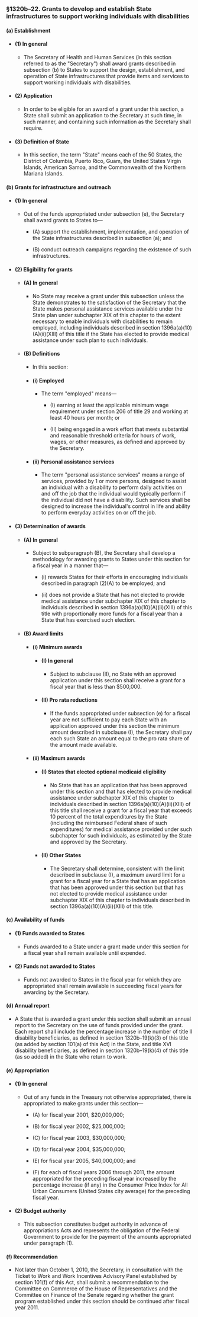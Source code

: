 ### §1320b–22. Grants to develop and establish State infrastructures to support working individuals with disabilities
#### (a) Establishment
* #### (1) In general
  * The Secretary of Health and Human Services (in this section referred to as the "Secretary") shall award grants described in subsection (b) to States to support the design, establishment, and operation of State infrastructures that provide items and services to support working individuals with disabilities.

* #### (2) Application
  * In order to be eligible for an award of a grant under this section, a State shall submit an application to the Secretary at such time, in such manner, and containing such information as the Secretary shall require.

* #### (3) Definition of State
  * In this section, the term "State" means each of the 50 States, the District of Columbia, Puerto Rico, Guam, the United States Virgin Islands, American Samoa, and the Commonwealth of the Northern Mariana Islands.

#### (b) Grants for infrastructure and outreach
* #### (1) In general
  * Out of the funds appropriated under subsection (e), the Secretary shall award grants to States to—

    * (A) support the establishment, implementation, and operation of the State infrastructures described in subsection (a); and

    * (B) conduct outreach campaigns regarding the existence of such infrastructures.

* #### (2) Eligibility for grants
  * #### (A) In general
    * No State may receive a grant under this subsection unless the State demonstrates to the satisfaction of the Secretary that the State makes personal assistance services available under the State plan under subchapter XIX of this chapter to the extent necessary to enable individuals with disabilities to remain employed, including individuals described in section 1396a(a)(10)(A)(ii)(XIII) of this title if the State has elected to provide medical assistance under such plan to such individuals.

  * #### (B) Definitions
    * In this section:

    * #### (i) Employed
      * The term "employed" means—

        * (I) earning at least the applicable minimum wage requirement under section 206 of title 29 and working at least 40 hours per month; or

        * (II) being engaged in a work effort that meets substantial and reasonable threshold criteria for hours of work, wages, or other measures, as defined and approved by the Secretary.

    * #### (ii) Personal assistance services
      * The term "personal assistance services" means a range of services, provided by 1 or more persons, designed to assist an individual with a disability to perform daily activities on and off the job that the individual would typically perform if the individual did not have a disability. Such services shall be designed to increase the individual's control in life and ability to perform everyday activities on or off the job.

* #### (3) Determination of awards
  * #### (A) In general
    * Subject to subparagraph (B), the Secretary shall develop a methodology for awarding grants to States under this section for a fiscal year in a manner that—

      * (i) rewards States for their efforts in encouraging individuals described in paragraph (2)(A) to be employed; and

      * (ii) does not provide a State that has not elected to provide medical assistance under subchapter XIX of this chapter to individuals described in section 1396a(a)(10)(A)(ii)(XIII) of this title with proportionally more funds for a fiscal year than a State that has exercised such election.

  * #### (B) Award limits
    * #### (i) Minimum awards
      * #### (I) In general
        * Subject to subclause (II), no State with an approved application under this section shall receive a grant for a fiscal year that is less than $500,000.

      * #### (II) Pro rata reductions
        * If the funds appropriated under subsection (e) for a fiscal year are not sufficient to pay each State with an application approved under this section the minimum amount described in subclause (I), the Secretary shall pay each such State an amount equal to the pro rata share of the amount made available.

    * #### (ii) Maximum awards
      * #### (I) States that elected optional medicaid eligibility
        * No State that has an application that has been approved under this section and that has elected to provide medical assistance under subchapter XIX of this chapter to individuals described in section 1396a(a)(10)(A)(ii)(XIII) of this title shall receive a grant for a fiscal year that exceeds 10 percent of the total expenditures by the State (including the reimbursed Federal share of such expenditures) for medical assistance provided under such subchapter for such individuals, as estimated by the State and approved by the Secretary.

      * #### (II) Other States
        * The Secretary shall determine, consistent with the limit described in subclause (I), a maximum award limit for a grant for a fiscal year for a State that has an application that has been approved under this section but that has not elected to provide medical assistance under subchapter XIX of this chapter to individuals described in section 1396a(a)(10)(A)(ii)(XIII) of this title.

#### (c) Availability of funds
* #### (1) Funds awarded to States
  * Funds awarded to a State under a grant made under this section for a fiscal year shall remain available until expended.

* #### (2) Funds not awarded to States
  * Funds not awarded to States in the fiscal year for which they are appropriated shall remain available in succeeding fiscal years for awarding by the Secretary.

#### (d) Annual report
* A State that is awarded a grant under this section shall submit an annual report to the Secretary on the use of funds provided under the grant. Each report shall include the percentage increase in the number of title II disability beneficiaries, as defined in section 1320b–19(k)(3) of this title (as added by section 101(a) of this Act) in the State, and title XVI disability beneficiaries, as defined in section 1320b–19(k)(4) of this title (as so added) in the State who return to work.

#### (e) Appropriation
* #### (1) In general
  * Out of any funds in the Treasury not otherwise appropriated, there is appropriated to make grants under this section—

    * (A) for fiscal year 2001, $20,000,000;

    * (B) for fiscal year 2002, $25,000,000;

    * (C) for fiscal year 2003, $30,000,000;

    * (D) for fiscal year 2004, $35,000,000;

    * (E) for fiscal year 2005, $40,000,000; and

    * (F) for each of fiscal years 2006 through 2011, the amount appropriated for the preceding fiscal year increased by the percentage increase (if any) in the Consumer Price Index for All Urban Consumers (United States city average) for the preceding fiscal year.

* #### (2) Budget authority
  * This subsection constitutes budget authority in advance of appropriations Acts and represents the obligation of the Federal Government to provide for the payment of the amounts appropriated under paragraph (1).

#### (f) Recommendation
* Not later than October 1, 2010, the Secretary, in consultation with the Ticket to Work and Work Incentives Advisory Panel established by section 101(f) of this Act, shall submit a recommendation to the Committee on Commerce of the House of Representatives and the Committee on Finance of the Senate regarding whether the grant program established under this section should be continued after fiscal year 2011.